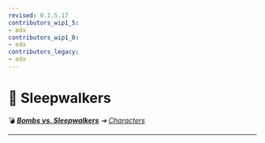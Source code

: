 ```yaml
---
revised: 0.1.5.17
contributors_wip1_5:
- edx
contributors_wip1_0:
- edx
contributors_legacy:
- edx
---
```


# 📁 Sleepwalkers

💣 ***[Bombs vs. Sleepwalkers][home]** ➔ [Characters][characters]*

****

[home]: /README.md
[characters]: /characters/readme.md
